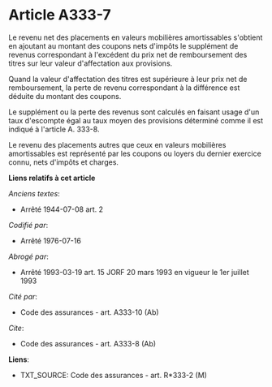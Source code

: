 # Article A333-7

Le revenu net des placements en valeurs mobilières amortissables s'obtient en ajoutant au montant des coupons nets d'impôts
le supplément de revenus correspondant à l'excédent du prix net de remboursement des titres sur leur valeur d'affectation aux
provisions.

Quand la valeur d'affectation des titres est supérieure à leur prix net de remboursement, la perte de revenu correspondant à
la différence est déduite du montant des coupons.

Le supplément ou la perte des revenus sont calculés en faisant usage d'un taux d'escompte égal au taux moyen des provisions
déterminé comme il est indiqué à l'article A. 333-8.

Le revenu des placements autres que ceux en valeurs mobilières amortissables est représenté par les coupons ou loyers du
dernier exercice connu, nets d'impôts et charges.

**Liens relatifs à cet article**

_Anciens textes_:

  - Arrêté 1944-07-08 art. 2

_Codifié par_:

  - Arrêté 1976-07-16

_Abrogé par_:

  - Arrêté 1993-03-19 art. 15 JORF 20 mars 1993 en vigueur le 1er juillet 1993

_Cité par_:

  - Code des assurances - art. A333-10 (Ab)

_Cite_:

  - Code des assurances - art. A333-8 (Ab)

**Liens**:

  - TXT_SOURCE: Code des assurances - art. R*333-2 (M)

